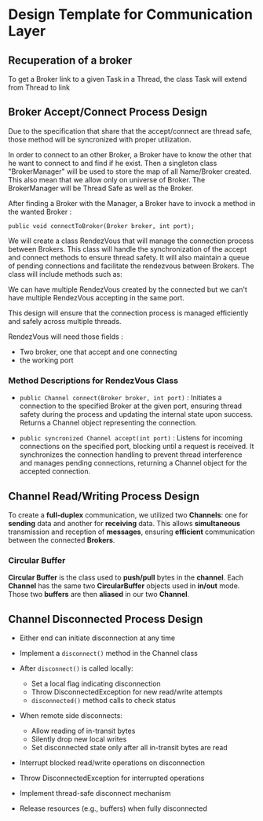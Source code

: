 # Design Template for Communication Layer

## Recuperation of a broker

To get a Broker link to a given Task in a Thread, the class Task will extend from Thread to link 

## Broker Accept/Connect Process Design

Due to the specification that share that the accept/connect are thread safe, those method will be syncronized with proper utilization.

In order to connect to an other Broker, a Broker have to know the other that he want to connect to and find if he exist.
Then a singleton class "BrokerManager" will be used to store the map of all Name/Broker created.
This also mean that we allow only on universe of Broker. The BrokerManager will be Thread Safe as well as the Broker.

After finding a Broker with the Manager, a Broker have to invock a method in the wanted Broker :

`public void connectToBroker(Broker broker, int port);`

We will create a class RendezVous that will manage the connection process between Brokers. This class will handle the synchronization of the accept and connect methods to ensure thread safety. It will also maintain a queue of pending connections and facilitate the rendezvous between Brokers. The class will include methods such as:

We can have multiple RendezVous created by the connected but we can't have multiple RendezVous accepting in the same port.

This design will ensure that the connection process is managed efficiently and safely across multiple threads.

RendezVous will need those fields : 
- Two broker, one that accept and one connecting
- the working port

### Method Descriptions for RendezVous Class

- `public Channel connect(Broker broker, int port)` : Initiates a connection to the specified Broker at the given port, ensuring thread safety during the process and updating the internal state upon success. Returns a Channel object representing the connection.

- `public syncronized Channel accept(int port)` : Listens for incoming connections on the specified port, blocking until a request is received. It synchronizes the connection handling to prevent thread interference and manages pending connections, returning a Channel object for the accepted connection.

## Channel Read/Writing Process Design

To create a **full-duplex** communication, we utilized two **Channels**: one for **sending** data and another for **receiving** data. This allows **simultaneous** transmission and reception of **messages**, ensuring **efficient** communication between the connected **Brokers**.

### Circular Buffer

**Circular Buffer** is the class used to **push/pull** bytes in the **channel**. Each **Channel** has the same two **CircularBuffer** objects used in **in/out** mode. Those two **buffers** are then **aliased** in our two **Channel**.

## Channel Disconnected Process Design

- Either end can initiate disconnection at any time
- Implement a `disconnect()` method in the Channel class

- After `disconnect()` is called locally:
  - Set a local flag indicating disconnection
  - Throw DisconnectedException for new read/write attempts
  - `disconnected()` method calls to check status

- When remote side disconnects:
  - Allow reading of in-transit bytes
  - Silently drop new local writes
  - Set disconnected state only after all in-transit bytes are read

- Interrupt blocked read/write operations on disconnection
- Throw DisconnectedException for interrupted operations
- Implement thread-safe disconnect mechanism
- Release resources (e.g., buffers) when fully disconnected


